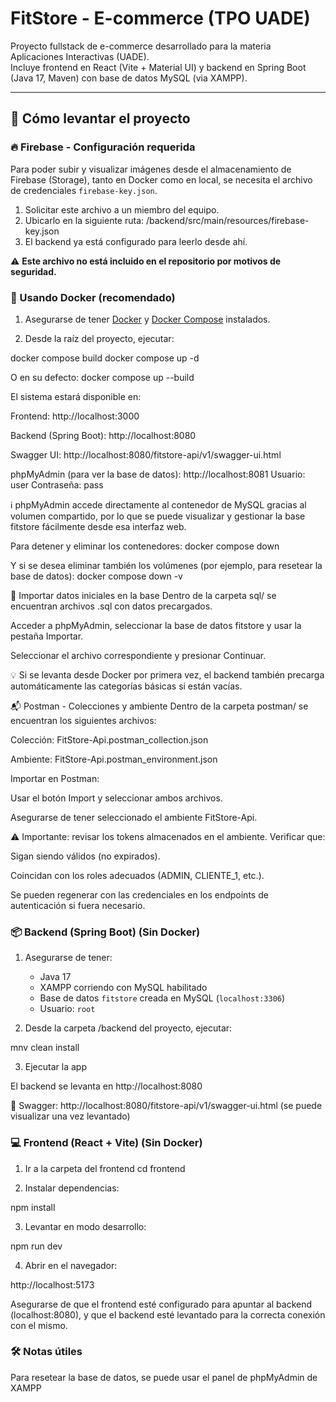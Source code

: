 # FitStore - E-commerce (TPO UADE)

Proyecto fullstack de e-commerce desarrollado para la materia Aplicaciones Interactivas (UADE).  
Incluye frontend en React (Vite + Material UI) y backend en Spring Boot (Java 17, Maven) con base de datos MySQL (via XAMPP).

---

## 🚀 Cómo levantar el proyecto

### 🔥 Firebase - Configuración requerida

Para poder subir y visualizar imágenes desde el almacenamiento de Firebase (Storage), tanto en Docker como en local, se necesita el archivo de credenciales `firebase-key.json`.

1. Solicitar este archivo a un miembro del equipo.
2. Ubicarlo en la siguiente ruta: /backend/src/main/resources/firebase-key.json
3. El backend ya está configurado para leerlo desde ahí.

⚠️ **Este archivo no está incluido en el repositorio por motivos de seguridad.**

### 🐳 Usando Docker (recomendado)

1. Asegurarse de tener [Docker](https://www.docker.com/) y [Docker Compose](https://docs.docker.com/compose/) instalados.

2. Desde la raíz del proyecto, ejecutar:

docker compose build
docker compose up -d

O en su defecto:
docker compose up --build

El sistema estará disponible en:

Frontend: http://localhost:3000

Backend (Spring Boot): http://localhost:8080

Swagger UI: http://localhost:8080/fitstore-api/v1/swagger-ui.html

phpMyAdmin (para ver la base de datos): http://localhost:8081
Usuario: user
Contraseña: pass

ℹ️ phpMyAdmin accede directamente al contenedor de MySQL gracias al volumen compartido, por lo que se puede visualizar y gestionar la base fitstore fácilmente desde esa interfaz web.

Para detener y eliminar los contenedores:
docker compose down

Y si se desea eliminar también los volúmenes (por ejemplo, para resetear la base de datos):
docker compose down -v

🧩 Importar datos iniciales en la base
Dentro de la carpeta sql/ se encuentran archivos .sql con datos precargados.

Acceder a phpMyAdmin, seleccionar la base de datos fitstore y usar la pestaña Importar.

Seleccionar el archivo correspondiente y presionar Continuar.

💡 Si se levanta desde Docker por primera vez, el backend también precarga automáticamente las categorías básicas si están vacías.

📬 Postman - Colecciones y ambiente
Dentro de la carpeta postman/ se encuentran los siguientes archivos:

Colección: FitStore-Api.postman_collection.json

Ambiente: FitStore-Api.postman_environment.json

Importar en Postman:

Usar el botón Import y seleccionar ambos archivos.

Asegurarse de tener seleccionado el ambiente FitStore-Api.

⚠️ Importante: revisar los tokens almacenados en el ambiente. Verificar que:

Sigan siendo válidos (no expirados).

Coincidan con los roles adecuados (ADMIN, CLIENTE_1, etc.).

Se pueden regenerar con las credenciales en los endpoints de autenticación si fuera necesario.

### 📦 Backend (Spring Boot) (Sin Docker)

1. Asegurarse de tener:
   - Java 17
   - XAMPP corriendo con MySQL habilitado
   - Base de datos `fitstore` creada en MySQL (`localhost:3306`)
   - Usuario: `root`

2. Desde la carpeta /backend del proyecto, ejecutar:

mnv clean install

3. Ejecutar la app

El backend se levanta en http://localhost:8080

📄 Swagger: http://localhost:8080/fitstore-api/v1/swagger-ui.html (se puede visualizar una vez levantado)

### 💻 Frontend (React + Vite) (Sin Docker)
1. Ir a la carpeta del frontend
cd frontend

2. Instalar dependencias:

npm install

3. Levantar en modo desarrollo:

npm run dev

4. Abrir en el navegador:

http://localhost:5173

Asegurarse de que el frontend esté configurado para apuntar al backend (localhost:8080),
y que el backend esté levantado para la correcta conexión con el mismo.


### 🛠️ Notas útiles
Para resetear la base de datos, se puede usar el panel de phpMyAdmin de XAMPP
